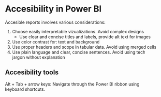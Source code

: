 # Accesibility in Power BI
Accesible reports involves various considerations:
1. Choose easily interpretable vizualizations. Avoid complex designs
    - Use clear and concise titles and labels, provide alt text for images
2. Use color contrast for: text and background
3. Use proper headers and scope in tabular data. Avoid using merged cells
4. Use plain language and clear, concise sentences. Avoid using tech jargon without explanation


## Accesibility tools
Alt + Tab + arrow keys: Navigate through the Power BI ribbon using keyboard shortcuts.